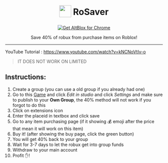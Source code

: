 <h1 align="center">
    <sub>
        <img  src="https://github.com/Kelvinouo/RoSaver/blob/master/images/icon48.png?raw=true" height="38" width="38">
    </sub>
    RoSaver
</h1>

<p align="center">
<a href="https://chrome.google.com/webstore/detail/rosaver/ohipjedcccbnmbmnadcgpakeebpcdpgb"><img src="https://user-images.githubusercontent.com/585534/107280622-91a8ea80-6a26-11eb-8d07-77c548b28665.png" alt="Get AltBlox for Chrome"></a>
</p>

<p align="center">
    Save 40% of robux from purchase items on Roblox!
</p>

---

YouTube Tutorial : https://www.youtube.com/watch?v=kNCNoVtIv-o

> IT DOES NOT WORK ON LIMITED

## Instructions:
1. Create a group (you can use a old group if you already had one)
2. Go to this [Game](https://www.roblox.com/games/12166926114/RoSaver-Default-Place) and click *Edit in studio* and click *Settings* and make sure to publish to your **Own Group**, the 40% method will not work if you forgot to do this
3. Click on extensions icon
4. Enter the placeid in textbox and click save
5. Go to any item purchasing page (if it showing 💰 emoji after the price that mean it will work on this item)
6. Buy it! (after showing the buy page, click the green button)
7. You will get 40% back to your group
8. Wait for 3-7 days to let the robux get into group funds
9. Withdraw to your main account
10. Profit ✋!